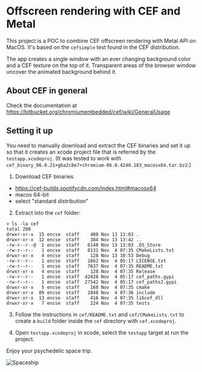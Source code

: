 # Offscreen rendering with CEF and Metal

This project is a POC to combine CEF offscreen rendering with Metal API on MacOS. It's based on the `cefsimple` test found in the CEF distribution. 

The app creates a single window with an ever changing background color and a CEF texture on the top of it. Transparent areas of the browser window uncover
the animated background behind it.

## About CEF in general
Check the documentation at https://bitbucket.org/chromiumembedded/cef/wiki/GeneralUsage


## Setting it up
You need to manually download and extract the CEF binaries and set it up so that it creates an xcode project file that is referred by the `testapp.xcodeproj`. 
(It was tested to work with `cef_binary_86.0.21+g6a2c8e7+chromium-86.0.4240.183_macosx64.tar.bz2`.)

1. Download CEF binaries

- https://cef-builds.spotifycdn.com/index.html#macosx64
- macos 64-bit
- select "standard distribution"

2. Extract into the `cef` folder:

```
> ls -la cef
total 200
drwxr-xr-x  15 encse  staff    480 Nov 13 11:03 .
drwxr-xr-x  12 encse  staff    384 Nov 13 13:42 ..
-rw-r--r--@  1 encse  staff   6148 Nov 13 13:03 .DS_Store
-rw-r--r--   1 encse  staff   8131 Nov  4 07:35 CMakeLists.txt
drwxr-xr-x   4 encse  staff    128 Nov 13 10:53 Debug
-rw-r--r--   1 encse  staff   1662 Nov  4 05:17 LICENSE.txt
-rw-r--r--   1 encse  staff   7637 Nov  4 07:35 README.txt
drwxr-xr-x   4 encse  staff    128 Nov  4 07:35 Release
-rw-r--r--   1 encse  staff  42428 Nov  4 05:17 cef_paths.gypi
-rw-r--r--   1 encse  staff  27542 Nov  4 05:17 cef_paths2.gypi
drwxr-xr-x   5 encse  staff    160 Nov  4 07:35 cmake
drwxr-xr-x  89 encse  staff   2848 Nov  4 07:36 include
drwxr-xr-x  13 encse  staff    416 Nov  4 07:35 libcef_dll
drwxr-xr-x   7 encse  staff    224 Nov  4 07:35 tests
```

3. Follow the instructions in `cef/README.txt` and `cef/CMakeLists.txt` to create a `build` folder inside the `cef` directory with `cef.xcodeproj`.

4. Open `testapp.xcodeproj` in xcode, select the `testapp` target at run the project.

Enjoy your psychedelic space trip.

![Spaceship](./spaceship.gif "Spaceship")
